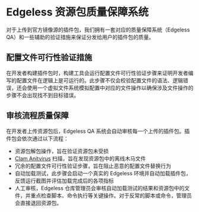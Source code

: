 # Edgeless 资源包质量保障系统
对于上传到官方镜像源的插件包，我们拥有一套对应的质量保障系统（Edgeless QA）和一些辅助的验证措施来保证分发给用户的插件包的质量。

## 配置文件可行性验证措施
在开发者构建插件包时，构建工具会运行配置文件可行性验证步骤来证明开发者编写的配置文件在逻辑上是可运行的。此步骤不仅会校验配置文件的语法、逻辑错误，还会使用一个虚拟文件系统模拟配置中对应的文件操作以确保涉及文件操作的步骤不会出现找不到目标错误。

## 审核流程质量保障
在开发者上传资源包后，Edgeless QA 系统会自动审核每一个上传的插件包。插件包会依次通过以下流程：
- 资源包解包操作，旨在验证资源包未受损
- [Clam Anitvirus](https://www.clamav.net/) 扫描，旨在发现资源包中的离线木马文件
- 冗余的配置文件可行性验证步骤，旨在阻止恶意的配置文件替换行为
- 自动加载测试，此步骤会启动一个真实的 Edgeless 环境并自动加载插件包，反馈运行截图并评估加载完成后的各项指标
- 人工审核，Edgeless 仓库管理员会审核自动加载测试的结果和资源包中的文件，并重点检查脚本、命令执行等关键操作。对于反常的脚本或命令，管理员会直接退回资源包。